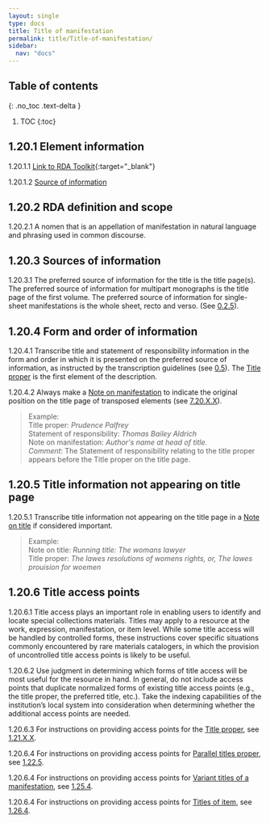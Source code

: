 ```yaml
---
layout: single
type: docs
title: Title of manifestation
permalink: title/Title-of-manifestation/
sidebar:
  nav: "docs"
---
```


## Table of contents
{: .no_toc .text-delta }

1. TOC
{:toc}

## 1.20.1 Element information

<a name="1.20.1.1">1.20.1.1</a> [Link to RDA Toolkit](https://beta.rdatoolkit.org/Content?externalId=en-US_ala-6d73e093-3928-3314-ad35-cc4afb3e3e3b){:target="_blank"}

<a name="1.20.1.2">1.20.1.2</a> [Source of information](/DCRMR/title/)

## 1.20.2 RDA definition and scope

<a name="1.20.2.1">1.20.2.1</a> A nomen that is an appellation of manifestation in natural language and phrasing used in common discourse.

## 1.20.3 Sources of information

<a name="1.20.3.1">1.20.3.1</a> The preferred source of information for the title is the title page(s). The preferred source of information for multipart monographs is the title page of the first volume. The preferred source of information for single-sheet manifestations is the whole sheet, recto and verso. (See [0.2.5](/DCRMR/general-rules/Data-provenance/#0.2.5)).

## 1.20.4 Form and order of information

<a name="1.20.4.1">1.20.4.1</a> Transcribe title and statement of responsibility information in the form and order in which it is presented on the preferred source of information, as instructed by the transcription guidelines (see [0.5](/DCRMR/general-rules/Transcription#0.5)). The [Title proper](/DCRMR/title/Title-proper) is the first element of the description.

<a name="1.20.4.2">1.20.4.2</a> Always make a [Note on manifestation](/DCRMR/other-notes/Note-on-manifestation) to indicate the original position on the title page of transposed elements (see [7.20.X.X](/DCRMR/other-notes/Note-on-manifestation/#7.20.X.X)).

>Example:  
>Title proper: <CITE>Prudence Palfrey</CITE>  
>Statement of responsibility: <CITE>Thomas Bailey Aldrich</CITE>  
>Note on manifestation: <CITE>Author's name at head of title.</CITE>  
>*Comment*: The Statement of responsibility relating to the title proper appears before the Title proper on the title page.

## 1.20.5 Title information not appearing on title page

<a name="1.20.5.1">1.20.5.1</a> Transcribe title information not appearing on the title page in a [Note on title](/DCRMR/title/Note-on-title) if considered important.

>Example:  
>Note on title: <CITE>Running title: The womans lawyer</CITE>  
>Title proper: <CITE>The lawes resolutions of womens rights, or, The lawes prouision for woemen</CITE>

## 1.20.6 Title access points

<a name="1.20.6.1">1.20.6.1</a> Title access plays an important role in enabling users to identify and locate special collections materials. Titles may apply to a resource at the work, expression, manifestation, or item level. While some title access will be handled by controlled forms, these instructions cover specific situations commonly encountered by rare materials catalogers, in which the provision of uncontrolled title access points is likely to be useful. 
 
<a name="1.20.6.2">1.20.6.2</a> Use judgment in determining which forms of title access will be most useful for the resource in hand. In general, do not include access points that duplicate normalized forms of existing title access points (e.g., the title proper, the preferred title, etc.). Take the indexing capabilities of the institution’s local system into consideration when determining whether the additional access points are needed.

<a name="1.20.6.3">1.20.6.3</a> For instructions on providing access points for the [Title proper](/DCRMR/title/Title-proper), see [1.21.X.X](/DCRMR/title/Title-proper/#1.21.X.X).

<a name="1.20.6.4">1.20.6.4</a> For instructions on providing access points for [Parallel titles proper](/DCRMR/title/Parallel-title-proper), see [1.22.5](/DCRMR/title/Parallel-title-proper/#1.22.5).

<a name="1.20.6.4">1.20.6.4</a> For instructions on providing access points for [Variant titles of a manifestation](/DCRMR/title/Variant-title-of-manifestation), see [1.25.4](/DCRMR/title/Variant-title-of-manifestation/#1.25.4).

<a name="1.20.6.4">1.20.6.4</a> For instructions on providing access points for [Titles of item](/DCRMR/title/Title-of-item), see [1.26.4](/DCRMR/title/Title-of-item/#1.26.4).
